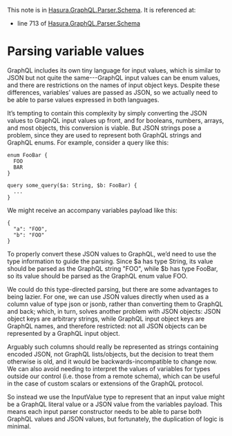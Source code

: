 This note is in [Hasura.GraphQL.Parser.Schema](https://github.com/hasura/graphql-engine/blob/master/server/src-lib/Hasura/GraphQL/Parser/Schema.hs#L659).
It is referenced at:
  - line 713 of [Hasura.GraphQL.Parser.Schema](https://github.com/hasura/graphql-engine/blob/master/server/src-lib/Hasura/GraphQL/Parser/Schema.hs#L713)

# Parsing variable values

GraphQL includes its own tiny language for input values, which is similar to
JSON but not quite the same---GraphQL input values can be enum values, and there
are restrictions on the names of input object keys. Despite these differences,
variables’ values are passed as JSON, so we actually need to be able to parse
values expressed in both languages.

It’s tempting to contain this complexity by simply converting the JSON values to
GraphQL input values up front, and for booleans, numbers, arrays, and most
objects, this conversion is viable. But JSON strings pose a problem, since they
are used to represent both GraphQL strings and GraphQL enums. For example,
consider a query like this:

    enum FooBar {
      FOO
      BAR
    }

    query some_query($a: String, $b: FooBar) {
      ...
    }

We might receive an accompany variables payload like this:

    {
      "a": "FOO",
      "b": "FOO"
    }

To properly convert these JSON values to GraphQL, we’d need to use the type
information to guide the parsing. Since $a has type String, its value should be
parsed as the GraphQL string "FOO", while $b has type FooBar, so its value
should be parsed as the GraphQL enum value FOO.

We could do this type-directed parsing, but there are some advantages to being
lazier. For one, we can use JSON values directly when used as a column value of
type json or jsonb, rather than converting them to GraphQL and back; which, in
turn, solves another problem with JSON objects: JSON object keys are arbitrary
strings, while GraphQL input object keys are GraphQL names, and therefore
restricted: not all JSON objects can be represented by a GraphQL input object.

Arguably such columns should really be represented as strings containing encoded
JSON, not GraphQL lists/objects, but the decision to treat them otherwise is
old, and it would be backwards-incompatible to change now. We can also avoid
needing to interpret the values of variables for types outside our control
(i.e. those from a remote schema), which can be useful in the case of custom
scalars or extensions of the GraphQL protocol.

So instead we use the InputValue type to represent that an input value might be
a GraphQL literal value or a JSON value from the variables payload. This means
each input parser constructor needs to be able to parse both GraphQL values and
JSON values, but fortunately, the duplication of logic is minimal.

